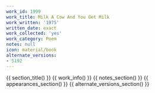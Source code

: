 ```yaml
---
work_id: 1999
work_title: Milk A Cow And You Get Milk
work_written: '1975'
written_date: exact
work_collected: 'yes'
work_category: Poem
notes: null
icon: material/book
alternate_versions:
- 5192
---
```


{{ section_title() }}
{{ work_info() }}
{{ notes_section() }}
{{ appearances_section() }}
{{ alternate_versions_section() }}